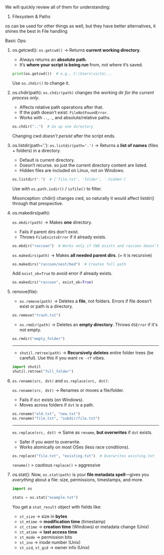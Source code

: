 We will quickly review all of them for understanding:


1. Filesystem & Paths

os can be used for other things as well, but they have better alternatives, it shines the best in File handling

Basic Ops:
1. os.getcwd(): 
   `os.getcwd()` → Returns **current working directory**.

   * Always returns an **absolute path**.
   * It’s **where your script is being *run*** from, not where it’s saved.

   ```python
   print(os.getcwd())  # e.g., C:\Users\victo\...
   ```

   Use `os.chdir()` to change it.

2. os.chdir(path):
   `os.chdir(path)` changes the working dir *for the current process only*.

   * Affects relative path operations after that.
   * If the path doesn't exist: `FileNotFoundError`.
   * Works with `..`, `.`, and absolute/relative paths.

   ```python
   os.chdir("..")  # Go up one directory
   ```

   Changing cwd *doesn't persist* after the script ends.

3. os.listdir(path='.'):
    `os.listdir(path='.')` → Returns a **list of names** (files + folders) in a directory.

    * Default is current directory.
    * Doesn’t recurse. so just the current directory content are listed.
    * Hidden files are included on Linux, not on Windows.

    ```python
    os.listdir(".")  # ['file.txt', 'folder', '.hidden']
    ```

    Use with `os.path.isdir()` / `isfile()` to filter.

    Misonception: chdir() changes cwd, so naturally it would affect listdir() through that prespective.

4. os.makedirs(path):
   
    `os.mkdir(path)` → Makes **one** directory.

   * Fails if parent dirs don’t exist.
   * Throws `FileExistsError` if it already exists.

   ```python
   os.mkdir("raccoon")  # Works only if CWD exists and raccoon doesn’t
   ```


   `os.makedirs(path)` → Makes **all needed parent dirs**. (= it is recursive)

   ```python
   os.makedirs("raccoon/nest/bed")  # Creates full path
   ```

   Add `exist_ok=True` to avoid error if already exists.

   ```python
   os.makedirs("raccoon", exist_ok=True)
   ```

5. remove(file):
   * `os.remove(path)` → Deletes a **file**, not folders.
     Errors if file doesn’t exist or path is a directory.

   ```python
   os.remove("trash.txt")
   ```

   * `os.rmdir(path)` → Deletes an **empty directory**.
     Throws `OSError` if it's not empty.

   ```python
   os.rmdir("empty_folder")
   ```

   ---

   * `shutil.rmtree(path)` → **Recursively deletes** entire folder trees (be careful).
     Use this if you want `rm -rf` vibes.

   ```python
   import shutil
   shutil.rmtree("full_folder")
   ```

6. `os.rename(src, dst)` and `os.replace(src, dst)`:

    `os.rename(src, dst)` → Renames or moves a file/folder.

    * Fails if `dst` exists (on Windows).
    * Moves across folders if `dst` is a path.

    ```python
    os.rename("old.txt", "new.txt")
    os.rename("file.txt", "subdir/file.txt")
    ```

    ---

    `os.replace(src, dst)` → Same as `rename`, **but overwrites** if `dst` exists.

    * Safer if you *want* to overwrite.
    * Works atomically on most OSes (less race conditions).

    ```python
    os.replace("file.txt", "existing.txt")  # Overwrites existing.txt
    ```

    `rename()` = cautious
    `replace()` = aggressive

7. os.stat():
    Now, `os.stat(path)` is your **file metadata spell**—gives you *everything* about a file: size, permissions, timestamps, and more.

    ```python
    import os

    stats = os.stat("example.txt")
    ```

    You get a `stat_result` object with fields like:

    * `st_size` → size in **bytes**
    * `st_mtime` → **modification time** (timestamp)
    * `st_ctime` → **creation time** (Windows) or metadata change (Unix)
    * `st_atime` → **last access time**
    * `st_mode` → permission bits
    * `st_ino` → inode number (Unix)
    * `st_uid`, `st_gid` → owner info (Unix)


